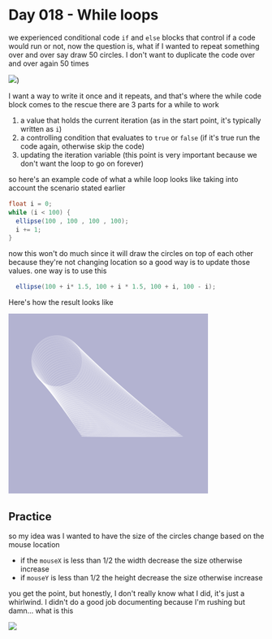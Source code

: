 # Day 018 - While loops
we experienced conditional code `if` and `else` blocks that control if a code would run or not, now the question is, what if 
I wanted to repeat something over and over say draw 50 circles. 
I don't want to duplicate the code over and over again 50 times 

![](https://i.pinimg.com/736x/3b/75/ec/3b75ec94f2914c94c99b269fca9c7181.jpg))

I want a way to write it once and it repeats, and that's where the while code block comes to the rescue 
there are 3 parts for a while to work 
1. a value that holds the current iteration (as in the start point, it's typically written as `i`)
2. a controlling condition that evaluates to `true` or `false` (if it's true run the code again, otherwise skip the code)
3. updating the iteration variable (this point is very important because we don't want the loop to go on forever)

so here's an example code of what a while loop looks like taking into account the scenario stated earlier

``` java
float i = 0;
while (i < 100) {
  ellipse(100 , 100 , 100 , 100);
  i += 1;
}
```

now this won't do much since it will draw the circles on top of each other because they're not changing location so a good
way is to update those values. one way is to use this

``` java
  ellipse(100 + i* 1.5, 100 + i * 1.5, 100 + i, 100 - i);
```

Here's how the result looks like

![](https://github.com/athoug/art-daily/blob/main/art/day-018/loop-result.png)

## Practice
so my idea was I wanted to have the size of the circles change based on the  mouse location
- if the `mouseX` is less than 1/2 the width decrease the size otherwise increase
- if `mouseY` is less than 1/2 the height decrease the size otherwise increase

you get the point, but honestly, I don't really know what I did, it's just a whirlwind. 
I didn't do a good job documenting because I'm rushing but damn... what is this

![](https://github.com/athoug/art-daily/blob/main/art/day-018/thumbnail.gif)
